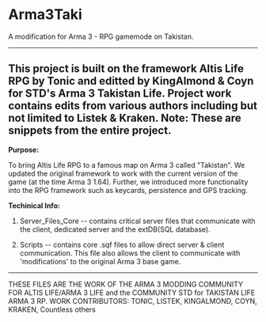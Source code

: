 # Arma3Taki
A modification for Arma 3 - RPG gamemode on Takistan.

------------------
This project is built on the framework Altis Life RPG by Tonic and editted by KingAlmond & Coyn for STD's Arma 3 Takistan Life. Project work contains edits from various authors including but not limited to Listek & Kraken. Note: These are snippets from the entire project.
------------------


******Purpose:******

To bring Altis Life RPG to a famous map on Arma 3 called "Takistan". We updated the original framework to work with the current version of the game (at the time Arma 3 1.64). Further, we introduced more functionality into the RPG framework such as keycards, persistence and GPS tracking.

******Techinical Info:******

1) Server_Files_Core -- contains critical server files that communicate with the client, dedicated server and the extDB(SQL database).

2) Scripts -- contains core .sqf files to allow direct server & client communication. This file also allows the client to communicate with 'modifications' to the original Arma 3 base game.






































-------------
THESE FILES ARE THE WORK OF THE ARMA 3 MODDING COMMUNITY FOR ALTIS LIFE/ARMA 3 LIFE and the COMMUNITY STD for TAKISTAN LIFE ARMA 3 RP.
WORK CONTRIBUTORS: TONIC, LISTEK, KINGALMOND, COYN, KRAKEN, Countless others


